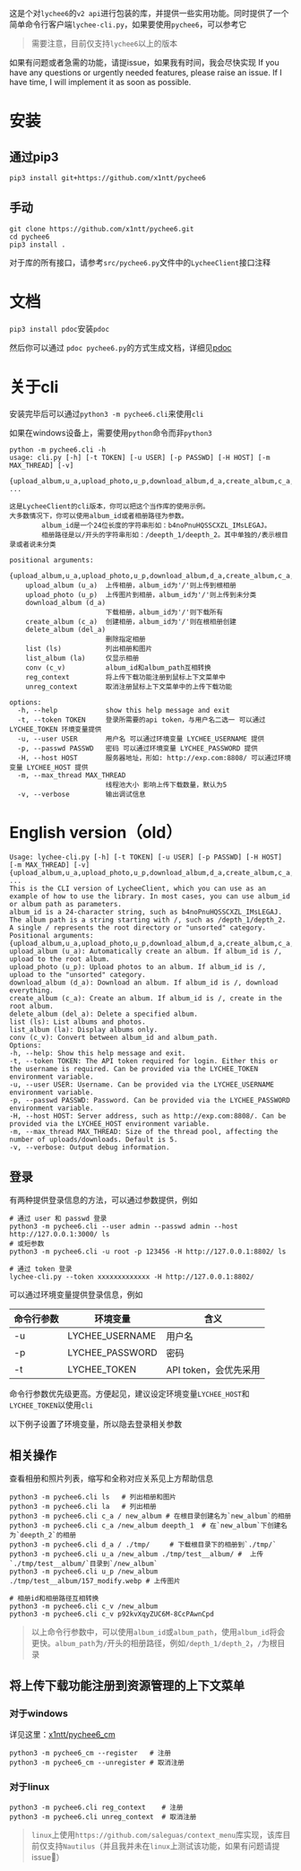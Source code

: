 
这是个对`lychee6`的`v2 api`进行包装的库，并提供一些实用功能。同时提供了一个简单命令行客户端`lychee-cli.py`，如果要使用`pychee6`，可以参考它

> 需要注意，目前仅支持`lychee6`以上的版本

如果有问题或者急需的功能，请提issue，如果我有时间，我会尽快实现
If you have any questions or urgently needed features, please raise an issue. If I have time, I will implement it as soon as possible.

# 安装

## 通过pip3

```shell
pip3 install git+https://github.com/x1ntt/pychee6
```

## 手动

```shell
git clone https://github.com/x1ntt/pychee6.git
cd pychee6
pip3 install .
```

对于库的所有接口，请参考`src/pychee6.py`文件中的`LycheeClient`接口注释

# 文档

`pip3 install pdoc`安装`pdoc`

然后你可以通过 `pdoc pychee6.py`的方式生成文档，详细见[pdoc](https://pdoc.dev/docs/pdoc.html)

# 关于cli

安装完毕后可以通过`python3 -m pychee6.cli`来使用`cli`

如果在windows设备上，需要使用`python`命令而非`python3`

```shell
python -m pychee6.cli -h
usage: cli.py [-h] [-t TOKEN] [-u USER] [-p PASSWD] [-H HOST] [-m MAX_THREAD] [-v]
              {upload_album,u_a,upload_photo,u_p,download_album,d_a,create_album,c_a,delete_album,del_a,list,ls,list_album,la,conv,c_v,reg_context,unreg_context} ...

这是LycheeClient的cli版本，你可以把这个当作库的使用示例。
大多数情况下，你可以使用album_id或者相册路径为参数。
        album_id是一个24位长度的字符串形如：b4noPnuHQSSCXZL_IMsLEGAJ。
        相册路径是以/开头的字符串形如：/deepth_1/deepth_2。其中单独的/表示根目录或者说未分类

positional arguments:
  {upload_album,u_a,upload_photo,u_p,download_album,d_a,create_album,c_a,delete_album,del_a,list,ls,list_album,la,conv,c_v,reg_context,unreg_context}
    upload_album (u_a)  上传相册，album_id为'/'则上传到根相册
    upload_photo (u_p)  上传图片到相册，album_id为'/'则上传到未分类
    download_album (d_a)
                        下载相册，album_id为'/'则下载所有
    create_album (c_a)  创建相册，album_id为'/'则在根相册创建
    delete_album (del_a)
                        删除指定相册
    list (ls)           列出相册和图片
    list_album (la)     仅显示相册
    conv (c_v)          album_id和album_path互相转换
    reg_context         将上传下载功能注册到鼠标上下文菜单中
    unreg_context       取消注册鼠标上下文菜单中的上传下载功能

options:
  -h, --help            show this help message and exit
  -t, --token TOKEN     登录所需要的api token，与用户名二选一 可以通过 LYCHEE_TOKEN 环境变量提供
  -u, --user USER       用户名 可以通过环境变量 LYCHEE_USERNAME 提供
  -p, --passwd PASSWD   密码 可以通过环境变量 LYCHEE_PASSWORD 提供
  -H, --host HOST       服务器地址，形如: http://exp.com:8808/ 可以通过环境变量 LYCHEE_HOST 提供
  -m, --max_thread MAX_THREAD
                        线程池大小 影响上传下载数量，默认为5
  -v, --verbose         输出调试信息
```
# English version（old）
```shell
Usage: lychee-cli.py [-h] [-t TOKEN] [-u USER] [-p PASSWD] [-H HOST] [-m MAX_THREAD] [-v] {upload_album,u_a,upload_photo,u_p,download_album,d_a,create_album,c_a,delete_album,del_a,list,ls,list_album,la,conv,c_v} ...
This is the CLI version of LycheeClient, which you can use as an example of how to use the library. In most cases, you can use album_id or album path as parameters.
album_id is a 24-character string, such as b4noPnuHQSSCXZL_IMsLEGAJ.
The album path is a string starting with /, such as /depth_1/depth_2. A single / represents the root directory or "unsorted" category.
Positional arguments:
{upload_album,u_a,upload_photo,u_p,download_album,d_a,create_album,c_a,delete_album,del_a,list,ls,list_album,la,conv,c_v}
upload_album (u_a): Automatically create an album. If album_id is /, upload to the root album.
upload_photo (u_p): Upload photos to an album. If album_id is /, upload to the "unsorted" category.
download_album (d_a): Download an album. If album_id is /, download everything.
create_album (c_a): Create an album. If album_id is /, create in the root album.
delete_album (del_a): Delete a specified album.
list (ls): List albums and photos.
list_album (la): Display albums only.
conv (c_v): Convert between album_id and album_path.
Options:
-h, --help: Show this help message and exit.
-t, --token TOKEN: The API token required for login. Either this or the username is required. Can be provided via the LYCHEE_TOKEN environment variable.
-u, --user USER: Username. Can be provided via the LYCHEE_USERNAME environment variable.
-p, --passwd PASSWD: Password. Can be provided via the LYCHEE_PASSWORD environment variable.
-H, --host HOST: Server address, such as http://exp.com:8808/. Can be provided via the LYCHEE_HOST environment variable.
-m, --max_thread MAX_THREAD: Size of the thread pool, affecting the number of uploads/downloads. Default is 5.
-v, --verbose: Output debug information.
```

## 登录
有两种提供登录信息的方法，可以通过参数提供，例如
```shell
# 通过 user 和 passwd 登录
python3 -m pychee6.cli --user admin --passwd admin --host http://127.0.0.1:3000/ ls
# 或短参数
python3 -m pychee6.cli -u root -p 123456 -H http://127.0.0.1:8802/ ls

# 通过 token 登录
lychee-cli.py --token xxxxxxxxxxxxx -H http://127.0.0.1:8802/
```

可以通过环境变量提供登录信息，例如

|命令行参数|环境变量|含义|
|-|-|-|
|-u|LYCHEE_USERNAME|用户名|
|-p|LYCHEE_PASSWORD|密码|
|-t|LYCHEE_TOKEN|API token，会优先采用|

命令行参数优先级更高。方便起见，建议设定环境变量`LYCHEE_HOST`和`LYCHEE_TOKEN`以使用`cli`

以下例子设置了环境变量，所以隐去登录相关参数

## 相关操作

查看相册和照片列表，缩写和全称对应关系见上方帮助信息
```shell
python3 -m pychee6.cli ls   # 列出相册和图片
python3 -m pychee6.cli la   # 列出相册
python3 -m pychee6.cli c_a / new_album # 在根目录创建名为`new_album`的相册
python3 -m pychee6.cli c_a /new_album deepth_1  # 在`new_album`下创建名为`deepth_2`的相册
python3 -m pychee6.cli d_a / ./tmp/     # 下载根目录下的相册到`./tmp/`
python3 -m pychee6.cli u_a /new_album ./tmp/test__album/ #  上传`./tmp/test__album/`目录到`/new_album`
python3 -m pychee6.cli u_p /new_album ./tmp/test__album/157_modify.webp # 上传图片

# 相册id和相册路径互相转换
python3 -m pychee6.cli c_v /new_album 
python3 -m pychee6.cli c_v p92kvXqyZUC6M-8CcPAwnCpd
```

> 以上命令行参数中，可以使用`album_id`或`album_path`，使用`album_id`将会更快。`album_path`为`/`开头的相册路径，例如`/depth_1/depth_2`，`/`为根目录


## 将上传下载功能注册到资源管理的上下文菜单

### 对于windows

详见这里：[x1ntt/pychee6_cm](https://github.com/x1ntt/pychee6_cm)

```shell
python3 -m pychee6_cm --register   # 注册
python3 -m pychee6_cm --unregister # 取消注册
```

### 对于linux
```shell
python3 -m pychee6.cli reg_context    # 注册
python3 -m pychee6.cli unreg_context  # 取消注册
```
> `linux`上使用`https://github.com/saleguas/context_menu`库实现，该库目前仅支持`Nautilus`（并且我并未在`linux`上测试该功能，如果有问题请提issue🫡）